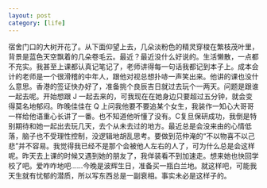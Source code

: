 ```yaml
---
layout: post
category: [life]
---
```


宿舍门口的大树开花了。从下面仰望上去，几朵淡粉色的精灵穿梭在繁枝茂叶里，背景是蓝色天空飘着的几朵卷毛云。最近？最近没什么好说的。生活懒散，一点都不充实。我甚至上课都认真记笔记了，老师讲得每一句话我都记到本子上。成本会计的老师是一个很滑稽的中年人，跟他对视总想扑哧一声笑出来。他讲的课也没什么意思。香港的签证快办好了，准备挑个良辰吉日就过去玩个一两天。问题是跟谁一起去呢。开始想跟 J 一起去来的，可我现在在她身边只要超过五分钟，就会变得莫名地郁闷。昨晚佳佳在 Q 上问我他要不要追某个女生，我装作一知心大哥哥一样给他语重心长讲了一番。也不知道他听懂了没有。C复旦保研成功，我倒是特别期待和她一起出去玩几天，去个从未去过的地方。最近总是会没来由的心情低落，脑子也不受理性控制，没逻辑地胡乱思考。要做到范仲淹的“不以物喜不以己悲”并不容易。我觉得我已经不是那个会被他人左右的人了，可为什么总是会这样呢。昨天去上课的时候又遇到她的朋友了，我佯装看不到加速走。想来她也快回学校了吧。爱咋咋地吧……今晚是波辉生日，准备买一瓶白兰地。就这样吧，可能我天生就有忧郁的潜质，所以写东西总是一副衰相。事实未必是这样子的。

